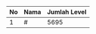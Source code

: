 | No | Nama            | Jumlah Level |
|----|-----------------|--------------|
| 1  | #    |    5695        |
